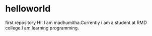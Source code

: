 # helloworld
first repository
Hi!
I am madhumitha.Currently i am a student at RMD college.I am learning programming.

